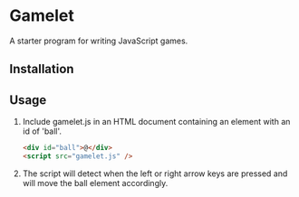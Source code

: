 # Gamelet

A starter program for writing JavaScript games.

## Installation

## Usage

1. Include gamelet.js in an HTML document containing an element
   with an id of 'ball'.

   ```html
   <div id="ball">@</div>
   <script src="gamelet.js" />
   ```

2. The script will detect when the left or right arrow keys
   are pressed and will move the ball element accordingly.
